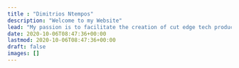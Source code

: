 ```yaml
---
title : "Dimitrios Ntempos"
description: "Welcome to my Website"
lead: "My passion is to facilitate the creation of cut edge tech products"
date: 2020-10-06T08:47:36+00:00
lastmod: 2020-10-06T08:47:36+00:00
draft: false
images: []
---
```

